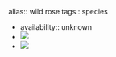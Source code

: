 alias:: wild rose
tags:: species

- availability:: unknown
- ![](https://peach-geographical-bat-397.mypinata.cloud/ipfs/QmSKUgP4yJhe9RvEWbAretWvfRkGFgUVvt8a4zbqhnN3fx)
- ![](https://peach-geographical-bat-397.mypinata.cloud/ipfs/QmWmEFyzdaexh7nyGtHKQL2csvkPi4yUWXPe6WzZoZZ6y2)